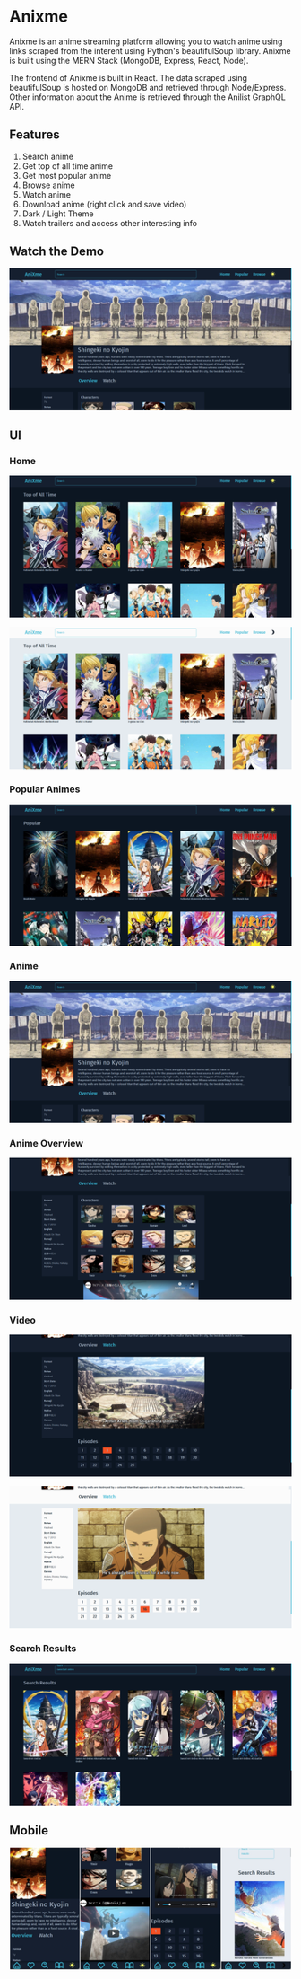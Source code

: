 # Anixme

Anixme is an anime streaming platform allowing you to watch anime using links scraped from the interent using Python's beautifulSoup library. Anixme is built using the MERN Stack (MongoDB, Express, React, Node).

The frontend of Anixme is built in React. The data scraped using beautifulSoup is hosted on MongoDB and retrieved through Node/Express. Other information about the Anime is retrieved through the Anilist GraphQL API.

## Features

1. Search anime
2. Get top of all time anime
3. Get most popular anime
4. Browse anime
5. Watch anime
6. Download anime (right click and save video)
7. Dark / Light Theme
8. Watch trailers and access other interesting info

## Watch the Demo

[![Video](screenshots/banner.png)](https://youtu.be/ANbUjLQMvzE "Anixme Demo")

## UI

### Home

![Home](screenshots/homeDark.png)

![Home Light](screenshots/homeLight.png)

### Popular Animes

![Popular Animes](screenshots/popular.png)

### Anime

![Anime Banner](screenshots/banner.png)

### Anime Overview

![Anime Overview](screenshots/overview.png)

### Video

![Video Dark](screenshots/videoDark.png)

![Video Light](screenshots/videoLight.png)

### Search Results

![Search Results](screenshots/searchResults.png)

## Mobile

![Mobile](screenshots/mobile.jpg)
